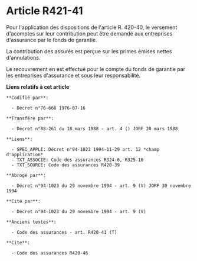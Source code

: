 # Article R421-41

Pour l'application des dispositions de l'article R. 420-40, le versement d'acomptes sur leur contribution peut être demandé
aux entreprises d'assurance par le fonds de garantie.

La contribution des assurés est perçue sur les primes émises nettes d'annulations.

Le recouvrement en est effectué pour le compte du fonds de garantie par les entreprises d'assurance et sous leur
responsabilité.

**Liens relatifs à cet article**

	**Codifié par**:

	  - Décret n°76-666 1976-07-16

	**Transféré par**:

	  - Décret n°88-261 du 18 mars 1988 - art. 4 () JORF 20 mars 1988

	**Liens**:

	  - SPEC_APPLI: Décret n°94-1023 1994-11-29 art. 12 *champ d'application*
	  - TXT_ASSOCIE: Code des assurances R324-6, R325-16
	  - TXT_SOURCE: Code des assurances R420-39

	**Abrogé par**:

	  - Décret n°94-1023 du 29 novembre 1994 - art. 9 (V) JORF 30 novembre 1994

	**Cité par**:

	  - Décret n°94-1023 du 29 novembre 1994 - art. 9 (V)

	**Anciens textes**:

	  - Code des assurances - art. R420-41 (T)

	**Cite**:

	  - Code des assurances R420-46

